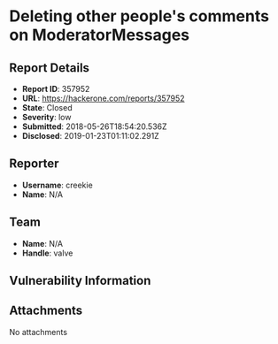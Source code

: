 # Deleting other people's comments on ModeratorMessages

## Report Details
- **Report ID**: 357952
- **URL**: https://hackerone.com/reports/357952
- **State**: Closed
- **Severity**: low
- **Submitted**: 2018-05-26T18:54:20.536Z
- **Disclosed**: 2019-01-23T01:11:02.291Z

## Reporter
- **Username**: creekie
- **Name**: N/A

## Team
- **Name**: N/A
- **Handle**: valve

## Vulnerability Information


## Attachments
No attachments
